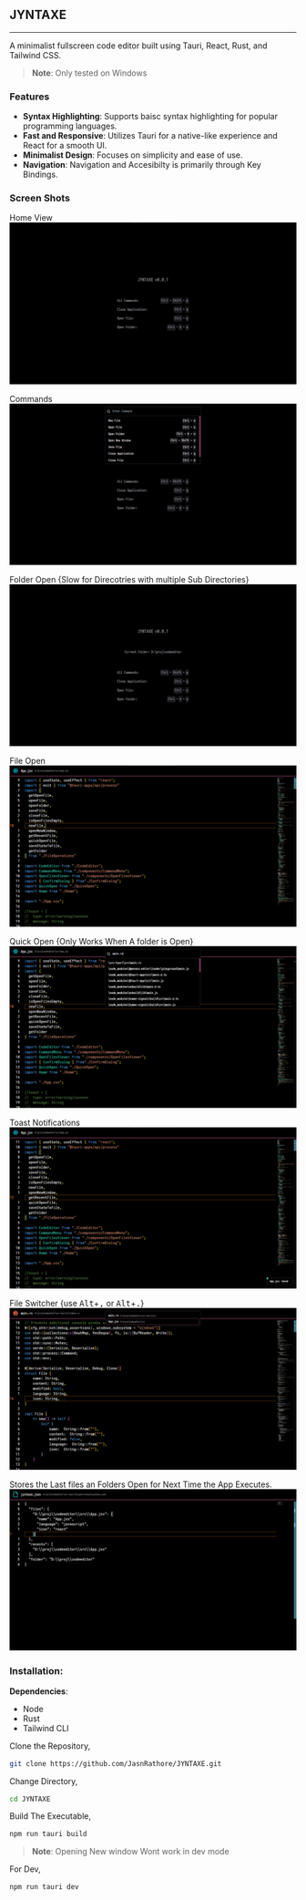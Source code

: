 ## JYNTAXE
___
A minimalist fullscreen code editor built using Tauri, React, Rust, and Tailwind CSS.
> **Note**: Only tested on Windows

### Features

- **Syntax Highlighting**: Supports baisc syntax highlighting for popular programming languages.
- **Fast and Responsive**: Utilizes Tauri for a native-like experience and React for a smooth UI.
- **Minimalist Design**: Focuses on simplicity and ease of use.
- **Navigation**: Navigation and Accesibilty is primarily through Key Bindings.

### Screen Shots

Home View
![Home VIew](readme/HomeView.png)

Commands
![Commands](readme/Commands.png)

Folder Open {Slow for Direcotries with multiple Sub Directories}
![Folder Open](readme/FolderOpen.png)

File Open
![File Open](readme/OpenFile.png)

Quick Open {Only Works When A folder is Open}
![Quick Open](readme/QuickOpen.png)

Toast Notifications
![Toast Notifications](readme/Toast.png)

File Switcher {use <kbd>Alt</kbd>+<kbd>,</kbd> or <kbd>Alt</kbd>+<kbd>.</kbd>}
![File Switcher](readme/FileSwitcher.PNG)

Stores the Last files an Folders Open for Next Time the App Executes.
![Last State](readme/LastState.png)

### Installation:
**Dependencies**:
- Node
- Rust
- Tailwind CLI

Clone the Repository,
```bash
git clone https://github.com/JasnRathore/JYNTAXE.git
```
Change Directory,
```bash
cd JYNTAXE
```

Build The Executable,
```bash
npm run tauri build
```

> **Note**: Opening New window Wont work in dev mode

For Dev,
```bash
npm run tauri dev
```